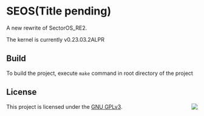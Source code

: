 # SEOS(Title pending)

A new rewrite of SectorOS_RE2.

The kernel is currently v0.23.03.2ALPR

## Build

To build the project, execute `make` command in root directory of the project

## License

This project is licensed under the [GNU GPLv3](../COPYING). <img align="right" src="https://www.gnu.org/graphics/gplv3-with-text-136x68.png"></img>
